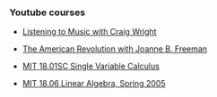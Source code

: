 
### Youtube courses

* [Listening to Music with Craig Wright](https://www.youtube.com/watch?v=5_yOVARO2Oc&list=PLh9mgdi4rNezhx8YiGIV8I22ICSuzslja)

* [The American Revolution with Joanne B. Freeman](https://www.youtube.com/watch?v=shTBSGoYtK0&list=PLDA2BC5E785D495AB)

* [MIT 18.01SC Single Variable Calculus](https://www.youtube.com/watch?v=2y4tCiWbVRI&list=PLB236331C9036D458)

* [MIT 18.06 Linear Algebra, Spring 2005](https://www.youtube.com/watch?v=ZK3O402wf1c&list=PLE7DDD91010BC51F8)